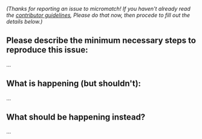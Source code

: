_(Thanks for reporting an issue to micromatch! If you haven't already read the [contributor guidelines](contributing.md), Please do that now, then procede to fill out the details below.)_

## Please describe the **minimum necessary steps** to reproduce this issue:

…

## What is happening (but shouldn't):

…

## What should be happening instead?

…
